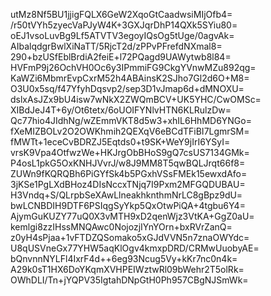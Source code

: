 utMz8Nf5BU1jjigFQLX6GeW2XqoGtCaadwsiMIjOfb4=
/r50tVYh5zyecVaPJyW4K+3GXJqrDhP14QXk5SYiu80=
oEJ1vsoLuvBg9Lf5ATVTV3egoyIQsOg5tUge/0agvAk=
AIbalqdgrBwlXiNaTT/5RjcT2d/zPPvPFrefdNXmal8=
290+bzUSfEblBrdiA2feiE+l72PQagd9UAWytwb8l84=
HVFmP9j26OchVH0Oc6y3IPmmiFG9CkgYVnwMZu892qg=
KaWZi6MbmrEvpCxrM52h4ABAinsK2SJho7Gl2d6O+M8=
O3U0x5sq/f47YfyhDqsvp2/sep3D1vJmap6d+dMNOXU=
dslxAsJZx9bU4isw7wNkX2ZWQmBCV+UK5YHC/CwOMSc=
XIBdJeJ4T+6y/Ot6tetx/6oUOIFYNlvHTN6KLRulzDw=
Qc77hio4JIdhNg/wZEmmVKT8d5w3+xhIL6HhMD6YNGo=
fXeMIZBOLv2O2OWKhmih2QEXqV6eBCdTFiBI7LgmrSM=
fMWTt+1eceCvBDRZJ5Eqtds0+t9SK+WeY9jIrI6YSyI=
vrsK9Vpa4OtfwzWe+HKJrgObBHoS9gQ7csUS7134GMk=
P4osL1pkG5OxKNHJVvrJ/w8J9MM8T5qwBQLJrqt66f8=
ZUWn9fKQRQBh6PiGYfSk4b5PGxhVSsFMEk15ewxdAfo=
3jKSe1PgLXdBHoz4DIsNccxTNjq7I9Pxm2MFGQDUBAU=
H3Vndq+S/QLrpbSeXAwLlneakhknthmNrLC8gBpz9dU=
bwLCNBDIH9DTF6PSIqgSyYkp5QxOtwPiQA+4tgbu6Y4=
AjymGuKUZY77uQ0X3vMTH9xD2qenWjz3VtKA+GgZ0aU=
kemlgi8zzIHssMNQAwc0NojozjIYnYOrn+bxRVrZanQ=
z0yH4sPjaa+1vFTDZQSomako5xGJdVVN5n7znaOWYdc=
U8qUSVneGx77YHW5aqKlOgv4kmxpDRD/CRMwUuobyAE=
bQnvnnNYLFl4IxrF4d++6eg93Ncug5Vy+kKr7nc0n4k=
A29k0sT1HX6DoYKqmXVHPEIWztwRl09bWehr2T5olRk=
OWhDLI/Tn+jYQPV35IgtahDNpGtH0Ph957CBgNJSmWk=
